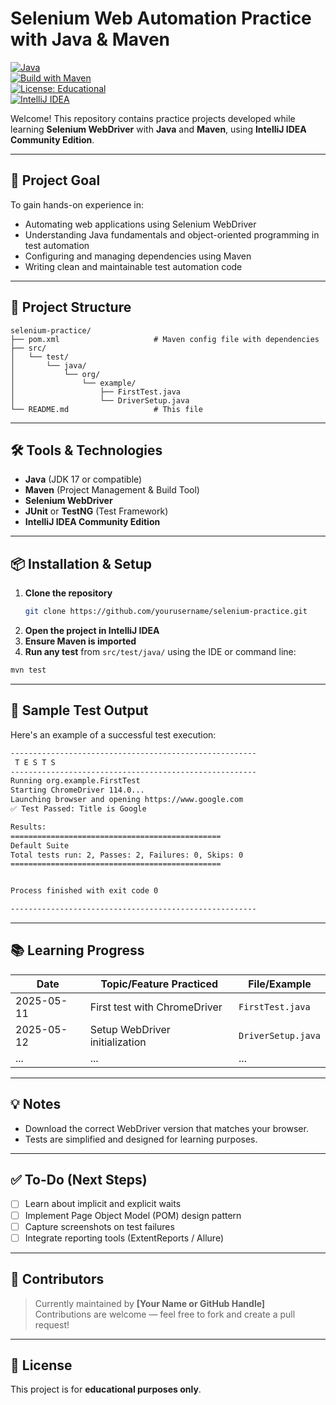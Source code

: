 
# Selenium Web Automation Practice with Java & Maven

[![Java](https://img.shields.io/badge/Java-17-blue.svg)](https://www.oracle.com/java/)  
[![Build with Maven](https://img.shields.io/badge/build-maven-blue)](https://maven.apache.org/)  
[![License: Educational](https://img.shields.io/badge/license-Educational-lightgrey)]()  
[![IntelliJ IDEA](https://img.shields.io/badge/IDE-IntelliJ%20IDEA-blue.svg)](https://www.jetbrains.com/idea/)  

Welcome! This repository contains practice projects developed while learning **Selenium WebDriver** with **Java** and **Maven**, using **IntelliJ IDEA Community Edition**.

---

## 🚀 Project Goal

To gain hands-on experience in:

- Automating web applications using Selenium WebDriver  
- Understanding Java fundamentals and object-oriented programming in test automation  
- Configuring and managing dependencies using Maven  
- Writing clean and maintainable test automation code  

---

## 📂 Project Structure

```
selenium-practice/
├── pom.xml                     # Maven config file with dependencies
├── src/
│   └── test/
│       └── java/
│           └── org/
│               └── example/
│                   ├── FirstTest.java
│                   └── DriverSetup.java
└── README.md                   # This file
```

---

## 🛠️ Tools & Technologies

- **Java** (JDK 17 or compatible)  
- **Maven** (Project Management & Build Tool)  
- **Selenium WebDriver**  
- **JUnit** or **TestNG** (Test Framework)  
- **IntelliJ IDEA Community Edition**

---

## 📦 Installation & Setup

1. **Clone the repository**  
   ```bash
   git clone https://github.com/yourusername/selenium-practice.git
   ```
2. **Open the project in IntelliJ IDEA**  
3. **Ensure Maven is imported**  
4. **Run any test** from `src/test/java/` using the IDE or command line:

```bash
mvn test
```

---

## 🧪 Sample Test Output

Here's an example of a successful test execution:

```bash
-------------------------------------------------------
 T E S T S
-------------------------------------------------------
Running org.example.FirstTest
Starting ChromeDriver 114.0...
Launching browser and opening https://www.google.com
✅ Test Passed: Title is Google

Results:
===============================================
Default Suite
Total tests run: 2, Passes: 2, Failures: 0, Skips: 0
===============================================


Process finished with exit code 0

-------------------------------------------------------
```

---

## 📚 Learning Progress

| Date       | Topic/Feature Practiced        | File/Example     |
|------------|--------------------------------|------------------|
| 2025-05-11 | First test with ChromeDriver   | `FirstTest.java` |
| 2025-05-12 | Setup WebDriver initialization | `DriverSetup.java` |
| ...        | ...                            | ...              |

---

## 💡 Notes

- Download the correct WebDriver version that matches your browser.
- Tests are simplified and designed for learning purposes.

---

## ✅ To-Do (Next Steps)

- [ ] Learn about implicit and explicit waits  
- [ ] Implement Page Object Model (POM) design pattern  
- [ ] Capture screenshots on test failures  
- [ ] Integrate reporting tools (ExtentReports / Allure)  

---

## 👥 Contributors

> Currently maintained by **[Your Name or GitHub Handle]**  
> Contributions are welcome — feel free to fork and create a pull request!

---

## 📜 License

This project is for **educational purposes only**.

